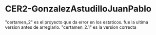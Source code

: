 # CER2-GonzalezAstudilloJuanPablo
"certamen_2" es el proyecto que da error en los estaticos. fue la ultima version antes de arreglarlo.
"certamen_2.1" es la version correcta
